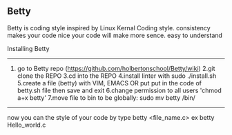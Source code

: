 Betty
-----------
Betty is coding style inspired by Linux Kernal Coding style.
consistency
makes your code nice
your code will make more sence.
easy to understand

Installing Betty
________________
1. go to Betty repo (https://github.com/holbertonschool/Betty/wiki)
2.git clone the REPO
3.cd into the REPO
4.install linter with sudo ./install.sh
5.create a file (betty) with VIM, EMACS OR put put in the code of betty.sh file then save and exit
6.change permission to all users 'chmod a+x betty'
7.move file to bin to be globally: sudo mv betty /bin/
----------------
now you can the style of your code by type
betty <file_name.c>
ex
betty Hello_world.c
